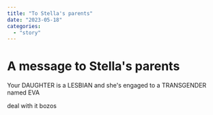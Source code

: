 ```yaml
---
title: "To Stella's parents"
date: "2023-05-18"
categories: 
  - "story"
---
```


# A message to Stella's parents

Your DAUGHTER is a LESBIAN and she's engaged to a TRANSGENDER named EVA

deal with it bozos
